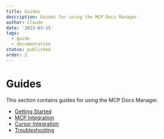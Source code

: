 ```yaml
---
title: Guides
description: Guides for using the MCP Docs Manager
author: Claude
date: '2023-03-15'
tags:
  - guide
  - documentation
status: published
order: 2
---
```


# Guides

This section contains guides for using the MCP Docs Manager.

- [Getting Started](getting-started.md)
- [MCP Integration](mcp-integration.md)
- [Cursor Integration](cursor-integration.md)
- [Troubleshooting](troubleshooting.md)
